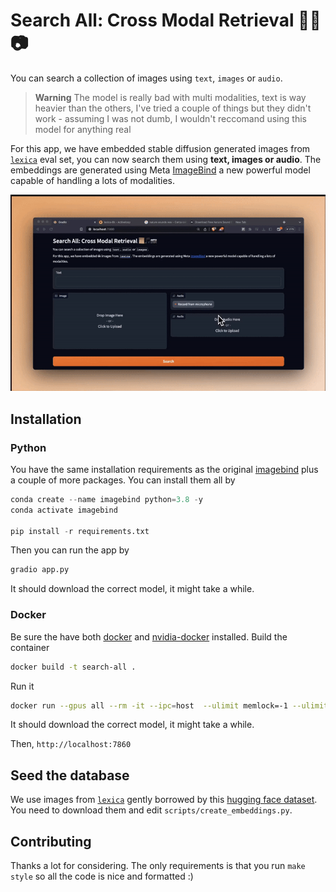 # Search All: Cross Modal Retrieval 📜🎵📷
You can search a collection of images using `text`, `images` or `audio`.

> **Warning**
> The model is really bad with multi modalities, text is way heavier than the others, I've tried a couple of things but they didn't work - assuming I was not dumb, I wouldn't reccomand using this model for anything real 

For this app, we have embedded stable diffusion generated images from [`lexica`](ttps://lexica.art/n) eval set, you can now search them using **text, images or audio**. The embeddings are generated using Meta [ImageBind](https://imagebind.metademolab.com/) a new powerful model capable of handling a lots of modalities.

![alt](docs/images/main.gif)

## Installation

### Python

You have the same installation requirements as the original [imagebind](https://github.com/facebookresearch/ImageBind) plus a couple of more packages. You can install them all by

```python
conda create --name imagebind python=3.8 -y
conda activate imagebind

pip install -r requirements.txt
```

Then you can run the app by

```python
gradio app.py
```

It should download the correct model, it might take a while.


### Docker

Be sure the have both [docker](https://docs.docker.com/engine/install/) and [nvidia-docker](https://docs.nvidia.com/datacenter/cloud-native/container-toolkit/latest/install-guide.html) installed. Build the container

```bash
docker build -t search-all .
```

Run it 

```bash
docker run --gpus all --rm -it --ipc=host  --ulimit memlock=-1 --ulimit stack=67108864 -v $PWD/.checkpoints:/workspace/.checkpoints -p 7860:7860 search-all
```

It should download the correct model, it might take a while.

Then, `http://localhost:7860`

## Seed the database

We use images from [`lexica`](https://lexica.art/) gently borrowed by this [hugging face dataset](https://huggingface.co/datasets/xfh/lexica_6k). You need to download them and edit `scripts/create_embeddings.py`. 

## Contributing

Thanks a lot for considering. The only requirements is that you run `make style` so all the code is nice and formatted :)

